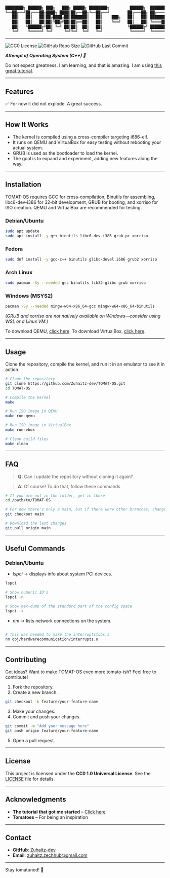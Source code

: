 ```bash
████████╗ ██████╗ ███╗   ███╗ █████╗ ████████╗         ██████╗  ███████╗
╚══██╔══╝██╔═══██╗████╗ ████║██╔══██╗╚══██╔══╝        ██╔═══██╗ ██╔════╝
   ██║   ██║   ██║██╔████╔██║███████║   ██║    ███╗   ██║   ██║ ███████╗
   ██║   ██║   ██║██║╚██╔╝██║██╔══██║   ██║    ╚══╝   ██║   ██║ ╚════██║
   ██║   ╚██████╔╝██║ ╚═╝ ██║██║  ██║   ██║           ╚██████╔╝ ███████║
   ╚═╝    ╚═════╝ ╚═╝     ╚═╝╚═╝  ╚═╝   ╚═╝            ╚═════╝  ╚══════╝
```
---

![CC0 License](https://img.shields.io/badge/License-CC0-blue.svg)
![GitHub Repo Size](https://img.shields.io/github/repo-size/Zuhaitz-dev/TOMAT-OS)
![GitHub Last Commit](https://img.shields.io/github/last-commit/Zuhaitz-dev/TOMAT-OS)


***Attempt of Operating System (C++) 🍅***

Do not expect greatness. I am learning, and that is amazing. I am using [this great tutorial](https://www.youtube.com/watch?v=1rnA6wpF0o4&list=PLHh55M_Kq4OApWScZyPl5HhgsTJS9MZ6M).

---

## Features

✅ For now it did not explode. A great success.

---

## How It Works

- The kernel is compiled using a cross-compiler targeting i686-elf.  
- It runs on QEMU and VirtualBox for easy testing without rebooting your actual system.  
- GRUB is used as the bootloader to load the kernel.
- The goal is to expand and experiment, adding new features along the way.  

---

## Installation

TOMAT-OS requires GCC for cross-compilation, Binutils for assembling, libc6-dev-i386 for 32-bit development, GRUB for booting, and xorriso for ISO creation. QEMU and VirtualBox are recommended for testing.

### Debian/Ubuntu
```bash
sudo apt update
sudo apt install -y g++ binutils libc6-dev-i386 grub-pc xorriso
```

### Fedora
```bash
sudo dnf install -y gcc-c++ binutils glibc-devel.i686 grub2 xorriso
```

### Arch Linux
```bash
sudo pacman -Sy --needed gcc binutils lib32-glibc grub xorriso
```

### Windows (MSYS2)
```bash
pacman -Sy --needed mingw-w64-x86_64-gcc mingw-w64-x86_64-binutils
```

*(GRUB and xorriso are not natively available on Windows—consider using WSL or a Linux VM.)*

To download QEMU, [click here](https://www.qemu.org/download/). To download VirtualBox, [click here](https://www.virtualbox.org/wiki/Downloads).

---

## Usage

Clone the repository, compile the kernel, and run it in an emulator to see it in action. 

```bash
# Clone the repository
git clone https://github.com/Zuhaitz-dev/TOMAT-OS.git
cd TOMAT-OS

# Compile the kernel
make

# Run ISO image in QEMU
make run-qemu

# Run ISO image in VirtualBox
make run-vbox

# Clean build files
make clean
```

---

## FAQ

> **Q:** Can I update the repository without cloning it again?

> **A:** Of course! To do that, follow these commands

```bash
# If you are not in the folder, get in there
cd /path/to/TOMAT-OS

# For now there's only a main, but if there were other branches, change it to the name of that branch
git checkout main

# Download the last changes
git pull origin main 
```

---

## Useful Commands

### Debian/Ubuntu

- *lspci* -> displays info about system PCI devices.
```bash
lspci

# Show numeric ID's
lspci -n

# Show hex-dump of the standard part of the config space
lspci -x
```

- *nm* -> lists network connections on the system.
```bash

# This was needed to make the interruptstubs.s
nm obj/hardwarecommunication/interrupts.o
```


---

## Contributing

Got ideas? Want to make TOMAT-OS even more tomato-ish? Feel free to contribute!  

1. Fork the repository.  
2. Create a new branch.
```bash
git checkout -b feature/your-feature-name
```    
3. Make your changes.  
4. Commit and push your changes.  
```bash
git commit -m "Add your message here"
git push origin feature/your-feature-name
```    
5. Open a pull request.  

---

## License

This project is licensed under the **CC0 1.0 Universal License**. See the [LICENSE](LICENSE) file for details.  

---

## Acknowledgments

- **The tutorial that got me started** – [Click here](https://www.youtube.com/watch?v=1rnA6wpF0o4&list=PLHh55M_Kq4OApWScZyPl5HhgsTJS9MZ6M)  
- **Tomatoes** – For being an inspiration   

---

## Contact

- **GitHub**: [Zuhaitz-dev](https://github.com/Zuhaitz-dev)  
- **Email**: zuhaitz.zechhub@gmail.com  

---

Stay tomatuned! 🍅
